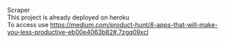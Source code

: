 Scraper  
This project is already deployed on heroku  
To access use https://medium.com/product-hunt/8-apps-that-will-make-you-less-productive-eb00e4063b82#.7zgq09xcl  
